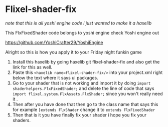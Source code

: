 # Flixel-shader-fix
*note that this is all yoshi engine code i just wanted to make it a haxelib*
 
 This FlxFixedShader code belongs to yoshi engine check Yoshi engine out   
 
 https://github.com/YoshiCrafter29/YoshiEngine
 
 
 Alright so this is how you apply it to your Friday night funkin game 
 
1. Install this haxelib by going haxelib git flixel-shader-fix and also get the link for this as well. 
2. Paste this `<haxelib name=flixel-shader-fix/>` into your project.xml right below the text where it says ui packages.
3. Go to your shader that is not working and import it by doing `import shaderhelpers.FlxFixedShader;` and delete the line of code that says `import flixel.system.FlxAssets.FlxShader;` since you won't really need it .  
4. Then after you have done that then go to the class name that says this for example `[extends FlxShader` change it to `extends FlxFixedShader` 
5. Then that is it you have finally fix your shader i hope you fix your shaders. 
